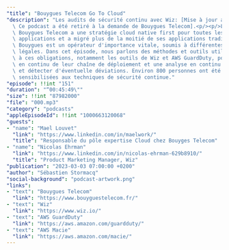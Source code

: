 ```yaml
---
"title": "Bouygues Telecom Go To Cloud"
"description": "Les audits de sécurité continu avec Wiz: [Mise à jour au 14 mars 2023.\
  \ Ce podcast a été retiré à la demande de Bouygues Telecom].<p/><p/>L'opérateur\
  \ Bouygues Telecom a une stratégie cloud native first pour toutes les nouvelles\
  \ applications et a migré plus de la moitié de ses applications traditionnelles.\
  \ Bouygues est un opérateur d'importance vitale, soumis à différentes obligations\
  \ légales. Dans cet épisode, nous parlons des méthodes et outils utilisés pour répondre\
  \ à ces obligations, notamment les outils de Wiz et AWS GuardDuty, pour une analyse\
  \ en continu de leur chaîne de déploiement et une analyse en continu des déploiements\
  \ et détecter d'éventuelle déviations. Environ 800 personnes ont été formées et\
  \ sensibilisées aux techniques de sécurité continue."
"episode": !!int "151"
"duration": "“00:45:49\""
"size": !!int "87982000"
"file": "000.mp3"
"category": "podcasts"
"appleEpisodeId": !!int "1000663120068"
"guests":
- "name": "Mael Louvet"
  "link": "https://www.linkedin.com/in/maelwork/"
  "title": "Responsable du pôle expertise Cloud chez Bouyges Telecom"
- "name": "Nicolas Ehrman"
  "link": "https://www.linkedin.com/in/nicolas-ehrman-629b8910/"
  "title": "Product Marketing Manager, Wiz"
"publication": "2023-03-03 07:00:00 +0200"
"author": "Sébastien Stormacq"
"social-background": "podcast-artwork.png"
"links":
- "text": "Bouygues Telecom"
  "link": "https://www.bouyguestelecom.fr/"
- "text": "Wiz"
  "link": "https://www.wiz.io/"
- "text": "AWS GuardDuty"
  "link": "https://aws.amazon.com/guardduty/"
- "text": "AWS Macie"
  "link": "https://aws.amazon.com/macie/"
---
```

